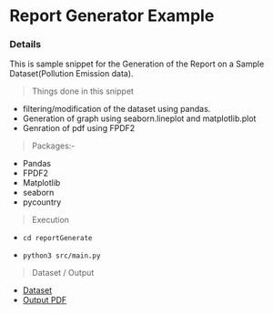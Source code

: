 # Report Generator Example
### Details
This is sample snippet for the Generation of the Report on a Sample Dataset(Pollution Emission data).
>Things done in this snippet
* filtering/modification of the dataset using pandas.
* Generation of graph using seaborn.lineplot and matplotlib.plot
* Genration of pdf using FPDF2

> Packages:-
* Pandas
* FPDF2
* Matplotlib
* seaborn
* pycountry

> Execution

* ``cd reportGenerate``

* ``python3 src/main.py``

>Dataset / Output
* [Dataset](./data/emission%20data.csv)
* [Output PDF](./output/test.pdf)

